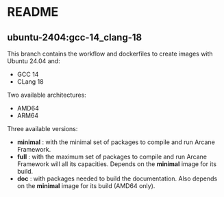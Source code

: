 # README
## ubuntu-2404:gcc-14_clang-18

This branch contains the workflow and dockerfiles to create
images with Ubuntu 24.04 and:
- GCC 14
- CLang 18

Two available architectures:
- AMD64
- ARM64

Three available versions:
- **minimal** : with the minimal set of packages to compile and 
  run Arcane Framework.
- **full** : with the maximum set of packages to compile and run
  Arcane Framework will all its capacities. Depends on the
  **minimal** image for its build.
- **doc** : with packages needed to build the documentation. Also
  depends on the **minimal** image for its build (AMD64 only).
